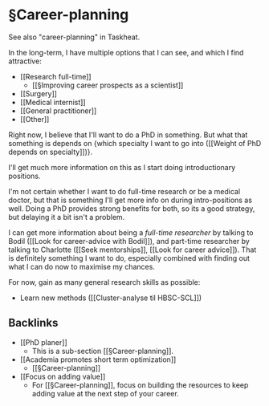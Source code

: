 # §Career-planning
See also "career-planning" in Taskheat.

In the long-term, I have multiple options that I can see, and which I find attractive:
* [[Research full-time]]
	* [[§Improving career prospects as a scientist]]
* [[Surgery]]
* [[Medical internist]]
* [[General practitioner]]
* [[Other]]

Right now, I believe that I'll want to do a PhD in something. But what that something is depends on {which specialty I want to go into ([[Weight of PhD depends on specialty]])}.

I'll get much more information on this as I start doing introductionary positions.

I'm not certain whether I want to do full-time research or be a medical doctor, but that is something I'll get more info on during intro-positions as well. Doing a PhD provides strong benefits for both, so its a good strategy, but delaying it a bit isn't a problem.

I can get more information about being a *full-time researcher* by talking to Bodil ([[Look for career-advice with Bodil]]), and part-time researcher by talking to Charlotte ([[Seek mentorships]], [[Look for career advice]]). That is definitely something I want to do, especially combined with finding out what I can do now to maximise my chances.

For now, gain as many general research skills as possible:
* Learn new methods ([[Cluster-analyse til HBSC-SCL]])

## Backlinks
* [[PhD planer]]
	* This is a sub-section [[§Career-planning]].
* [[Academia promotes short term optimization]]
	* [[§Career-planning]]
* [[Focus on adding value]]
	* For [[§Career-planning]], focus on building the resources to keep adding value at the next step of your career.

<!-- #Work -->

<!-- {BearID:1FEE2545-6C8D-4FD6-B845-5069DE7A71A8-15756-0000130B88FF0569} -->
